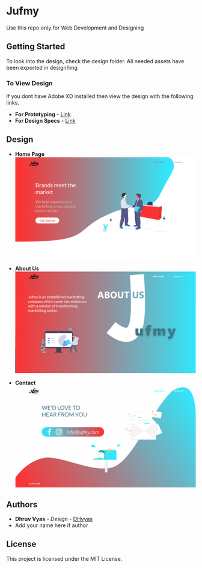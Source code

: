# Jufmy

Use this repo only for Web Development and Designing

## Getting Started

To look into the design, check the design folder. All needed assets have been exported in design/img

### To View Design

If you dont have Adobe XD installed then view the design with the following links.
* **For Prototyping** - [Link](https://xd.adobe.com/view/2d534755-79bd-435f-42d9-399e2449ac8d-5b62/?fullscreen)
* **For Design Specs** - [Link](https://xd.adobe.com/spec/905af483-6569-41d4-6ba1-38a8187bce22-e66b/)

## Design

* **Home Page** ![Home Page](Design/Img/Home.png)

* **About Us** ![About Us](Design/Img/AboutUs.png)

* **Contact** ![Contact](Design/Img/ContactUs.png)


## Authors

* **Dhruv Vyas** - *Design* - [DHvyas](https://github.com/DHvyas)
* Add your name here if author

## License

This project is licensed under the MIT License.

